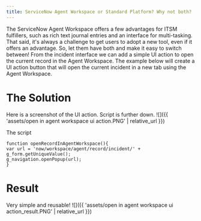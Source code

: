 ```yaml
---
title: ServiceNow Agent Workspace or Standard Platform? Why not both?
---
```


The ServiceNow Agent Workspace offers a few advantages for ITSM fulfillers, such as rich text journal entries and an interface for multi-tasking. That said, it's always a challenge to get users to adopt a new tool, even if it offers an advantage. So, let them have both and make it easy to switch between! From the incident interface we can add a simple UI action to open the current record in the Agent Workspace. The example below will create a UI action button that will open the current incident in a new tab using the Agent Workspace.

# The Solution
Here is a screenshot of the UI action. Script is further down.
![]({{ 'assets/open in agent workspace ui action.PNG' | relative_url }})

The script
```
function openRecordInAgentWorkspace(){
var url = 'now/workspace/agent/record/incident/' + g_form.getUniqueValue();
g_navigation.openPopup(url);
}
```
# Result
Very simple and reusable!
![]({{ 'assets/open in agent workspace ui action_result.PNG' | relative_url }})
